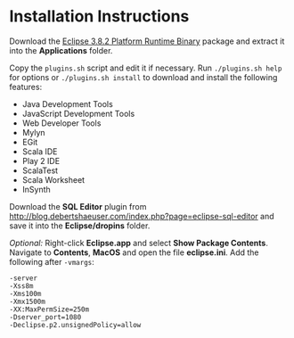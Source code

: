 Installation Instructions
=========================

Download the [Eclipse 3.8.2 Platform Runtime Binary](http://archive.eclipse.org/eclipse/downloads/drops/R-3.8.2-201301310800/#PlatformRuntime) package and extract it into the **Applications** folder.

Copy the `plugins.sh` script and edit it if necessary. Run `./plugins.sh help` for options or `./plugins.sh install` to download and install the following features:

* Java Development Tools
* JavaScript Development Tools
* Web Developer Tools
* Mylyn
* EGit
* Scala IDE
* Play 2 IDE
* ScalaTest
* Scala Worksheet
* InSynth

Download the **SQL Editor** plugin from http://blog.debertshaeuser.com/index.php?page=eclipse-sql-editor and save it into the **Eclipse/dropins** folder.

*Optional:* Right-click **Eclipse.app** and select **Show Package Contents**. Navigate to **Contents**, **MacOS** and open the file **eclipse.ini**. Add the following after `-vmargs`:

```
-server
-Xss8m
-Xms100m
-Xmx1500m
-XX:MaxPermSize=250m
-Dserver_port=1080
-Declipse.p2.unsignedPolicy=allow
```
